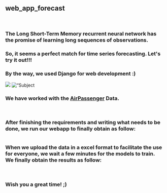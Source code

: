 
<h2>web_app_forecast</h2>
<br>
<h3>The Long Short-Term Memory recurrent neural network has the promise of learning long sequences of observations.</h3>
<h3>So, it seems a perfect match for time series forecasting. Let's try it out!!!<br></h3>
<h3>By the way, we used Django for web development :)</h3>
<img src= "https://github.com/ghaliBenji98/web_app_forecast/blob/master/django.unicorn.jpg" alt="" height="x2">
<br>
<img src="../doc/1_LOANING_44946.jpg" />
<img
src="doc/1_LOANING_44946"
raw=true
alt=“Subject Pronouns”
style=“margin-right: 10px;”
/>
<h3>We have worked with the <a href="https://github.com/ghaliBenji98/web_app_forecast/blob/master/AirPassenger.xlsx">AirPassenger</a> Data.</h3>
<img src= "https://github.com/ghaliBenji98/web_app_forecast/blob/master/image.png" alt=""  height="x2">
<br>
<br>
<h3>After finishing the requirements and writing what needs to be done, we run our webapp to finally obtain as follow:</h3>
<img src= "https://github.com/ghaliBenji98/web_app_forecast/blob/master/image1.PNG" alt=""  height="x2">
<br>
<h3>When we upload the data in a excel format to facilitate the use for everyone, we wait a few minutes for the models to train.<br> We finally obtain the results as follow:</h3>
<img src= "https://github.com/ghaliBenji98/web_app_forecast/blob/master/image2.PNG" alt=""  height="x2">
<br>
<br>
<h3>Wish you a great time! ;)</h3>


